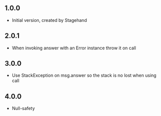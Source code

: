 ## 1.0.0

- Initial version, created by Stagehand

## 2.0.1

- When invoking answer with an Error instance throw it on call

## 3.0.0

- Use StackException on msg.answer so the stack is no lost when using call

## 4.0.0

- Null-safety
